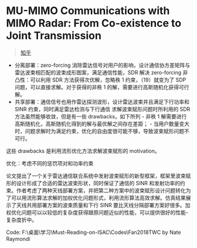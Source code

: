 # MU-MIMO Communications with MIMO Radar: From Co-existence to Joint Transmission

> [知乎](https://zhuanlan.zhihu.com/p/486291809)

- 分离部署：zero-forcing 消除雷达信号对用户的影响，设计通信协方差矩阵与雷达波束相匹配的波束成形图案，满足通信性能，SDR 解决 zero-forcing 非凸性：可以利用 SDR 方法获得次优解，忽略秩 1 约束，（19）就变为了 SDP 问题，可以直接求解。对于获得的非秩 1 的解，需要进行高斯随机化获得可行解。
- 共享部署：通信信号也用作雷达探测波形，设计雷达波束并且满足下行功率和 SINR 约束，同时满足雷达检测与下行通信
  求解波束赋形问题时所利用的 SDR 方法虽然能够收敛，但是有一些 drawbacks，如下所列 - 非秩 1 解需要进行高斯随机化，高斯随机化得到的解与最优解之间存在差距； - 当用户数量变大时，问题求解时为满足约束，优化的自由度很可能不够，导致波束赋形问题不可行。

这些 drawbacks 是利用流形优化方法求解波束赋形的 motivation。

优化：考虑不同的惩罚项对和功率约束

论文提出了一个关于雷达通信联合系统中发射波束赋形的新型框架，框架里波束赋形的设计形成了合适的雷达波束形状，同时保证了通信的 SINR 和发射功率的约束。作者考虑了两种天线部署方案，并把第二种方案中的波束赋形设计问题转化为了可以用流形算法求解的加权优化问题形式，利用流形算法高效求解。仿真结果展示了天线共用部署方案的波束质量和下行 SINR 要比天线分隔部署方案好很多。加权优化问题可以以较低的复杂度获得跟原问题近似的性能，可以提供很好的性能-复杂度折中。

Code: F:\桌面\学习\Must-Reading-on-ISAC\Codes\Fan2018TWC by Nate Raymondi
